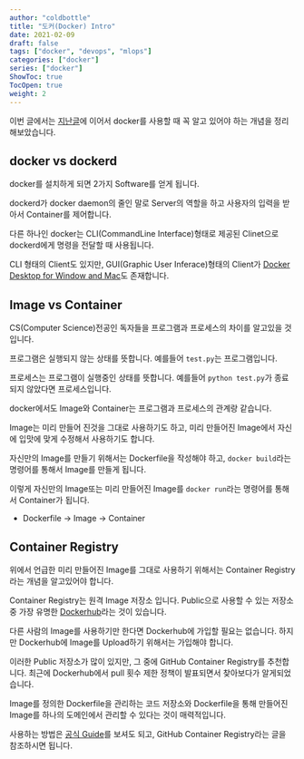 ```yaml
---
author: "coldbottle"
title: "도커(Docker) Intro"
date: 2021-02-09
draft: false
tags: ["docker", "devops", "mlops"]
categories: ["docker"]
series: ["docker"]
ShowToc: true
TocOpen: true
weight: 2
---
```


이번 글에서는 [지난글](../docker-prologue)에 이어서 docker를 사용할 때 꼭 알고 있어야 하는 개념을 정리해보았습니다.
## docker vs dockerd

docker를 설치하게 되면 2가지 Software를 얻게 됩니다.

dockerd가 docker daemon의 줄인 말로 Server의 역할을 하고 사용자의 입력을 받아서 Container를 제어합니다.

다른 하나인 docker는 CLI(CommandLine Interface)형태로 제공된 Clinet으로 dockerd에게 명령을 전달할 때 사용됩니다.

CLI 형태의 Client도 있지만, GUI(Graphic User Inferace)형태의 Client가 [Docker Desktop for Window and Mac](https://www.docker.com/products/docker-desktop)도 존재합니다.

## Image vs Container

CS(Computer Science)전공인 독자들을 프로그램과 프로세스의 차이를 알고있을 것입니다.

프로그램은 실행되지 않는 상태를 뜻합니다. 예를들어 `test.py`는 프로그램입니다.

프로세스는 프로그램이 실행중인 상태를 뜻합니다. 예를들어 `python test.py`가 종료되지 않았다면 프로세스입니다.

docker에서도 Image와 Container는 프로그램과 프로세스의 관계랑 같습니다.

Image는 미리 만들어 진것을 그대로 사용하기도 하고, 미리 만들어진 Image에서 자신에 입맛에 맞게 수정해서 사용하기도 합니다.

자신만의 Image를 만들기 위해서는 Dockerfile을 작성해야 하고, `docker build`라는 명령어를 통해서 Image를 만들게 됩니다.

이렇게 자신만의 Image또는 미리 만들어진 Image를 `docker run`라는 명령어를 통해서 Container가 됩니다.

* Dockerfile -> Image -> Container

## Container Registry

위에서 언급한 미리 만들어진 Image를 그대로 사용하기 위해서는 Container Registry라는 개념을 알고있어야 합니다.

Container Registry는 원격 Image 저장소 입니다. Public으로 사용할 수 있는 저장소 중 가장 유명한 [Dockerhub](https://hub.docker.com)라는 것이 있습니다.

다른 사람의 Image를 사용하기만 한다면 Dockerhub에 가입할 필요는 없습니다. 하지만 Dockerhub에 Image를 Upload하기 위해서는 가입해야 합니다.

이러한 Public 저장소가 많이 있지만, 그 중에 GitHub Container Registry를 추천합니다. 최근에 Dockerhub에서 pull 횟수 제한 정책이 발표되면서 찾아보다가 알게되었습니다.

Image를 정의한 Dockerfile을 관리하는 코드 저장소와 Dockerfile을 통해 만들어진 Image를 하나의 도메인에서 관리할 수 있다는 것이 매력적입니다.

사용하는 방법은 [공식 Guide](https://docs.github.com/en/packages/guides/container-guides-for-github-packages)를 보셔도 되고, GitHub Container Registry라는 글을 참조하시면 됩니다.
